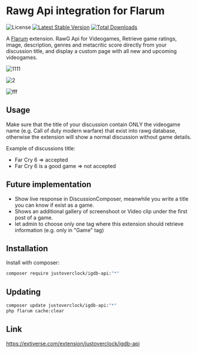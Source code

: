 # Rawg Api integration for Flarum

![License](https://img.shields.io/badge/license-0BSD-blue.svg) [![Latest Stable Version](https://img.shields.io/packagist/v/justoverclock/igdb-api.svg)](https://packagist.org/packages/justoverclock/igdb-api) [![Total Downloads](https://img.shields.io/packagist/dt/justoverclock/igdb-api.svg)](https://packagist.org/packages/justoverclock/igdb-api)

A [Flarum](http://flarum.org) extension. RawG Api for Videogames, Retrieve game ratings, image, description, genres and metacritic score directly from your discussion title, and display a custom page with all new and upcoming videogames.

![1111](https://user-images.githubusercontent.com/79002016/135722155-cf77febc-f69a-4e98-8fa0-fb36630cad97.png)

![2](https://user-images.githubusercontent.com/79002016/135722162-4030865b-1e4d-4219-9f79-98037e0367ac.png)

![fff](https://user-images.githubusercontent.com/79002016/135755667-3cb6f665-89c3-40f0-b274-ab3b6e0e4c31.png)


## Usage

Make sure that the title of your discussion contain ONLY the videogame name (e.g. Call of duty modern warfare) that exist into rawg database, otherwise the extension will show a normal discussion without game details.

Example of discussions title:

- Far Cry 6 => accepted
- Far Cry 6 is a good game => not accepted

## Future implementation

- Show live response in DiscussionComposer, meanwhile you write a title you can know if exist as a game.
- Shows an additional gallery of screenshoot or Video clip under the first post of a game.
- let admin to choose only one tag where this extension should retrieve information (e.g. only in "Game" tag)

## Installation

Install with composer:

```sh
composer require justoverclock/igdb-api:"*"
```

## Updating

```sh
composer update justoverclock/igdb-api:"*"
php flarum cache:clear
```

## Link

https://extiverse.com/extension/justoverclock/igdb-api
